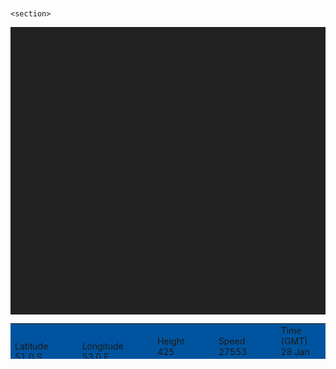 
<article>
    <header>        
        <script type="text/javascript" src="./js/iss/tracker_cut.js"></script>
        <script type="text/javascript" charset="UTF-8" src="./js/iss/common.js"></script>
		<script type="text/javascript" src="./js/iss/issviewinit.js"></script>
    </header>

    <section>
<div id="cover" style="display: none; height: 517.5px; max-width: 920px; width: 920px;">
        <div id="errmsg"></div>
    </div>
    <div id="isst" style="display: block;">
        <div id="isstwp">
            <div id="isstgap" style="height: 0px;">&nbsp;</div>
            <div id="isst_ls" style="height: 460px; background-color: rgb(34, 34, 34);">
                <canvas id="isst_map" style="z-index:0;" width="920" height="460"></canvas>
            </div>
            <div id="isst_dt" style="height: 57.408px; background-color: rgb(0, 84, 159);">
                <table height="100%" cellspacing="0" cellpadding="0" border="0">
                    <tbody>
                    <tr>
                        <td>
                            <div class="isst_cl">Latitude</div>
                            <div id="isst_lat" class="isst_cd">51,0 S</div>
                        </td>
                        <td>&nbsp;&nbsp;&nbsp;&nbsp;&nbsp;&nbsp;&nbsp;</td>
                        <td>
                            <div class="isst_cl">Longitude</div>
                            <div id="isst_lon" class="isst_cd">53,0 E</div>
                        </td>
                        <td>&nbsp;&nbsp;&nbsp;&nbsp;&nbsp;&nbsp;&nbsp;</td>
                        <td>
                            <div class="isst_cl">Height</div>
                            <div id="isst_alt" class="isst_cd">425 km</div>
                        </td>
                        <td>&nbsp;&nbsp;&nbsp;&nbsp;&nbsp;&nbsp;&nbsp;</td>
                        <td>
                            <div class="isst_cl">Speed</div>
                            <div id="isst_spd" class="isst_cd">27553 km/h</div>
                        </td>
                        <td>&nbsp;&nbsp;&nbsp;&nbsp;&nbsp;&nbsp;&nbsp;</td>
                        <td>
                            <div class="isst_cl">Time (GMT)</div>
                            <div id="isst_tim" class="isst_cd">28 Jan 2016, 07:49:20</div>
                        </td>
                        <td>&nbsp;&nbsp;&nbsp;&nbsp;&nbsp;&nbsp;&nbsp;</td>
                        <td>&nbsp;&nbsp;&nbsp;&nbsp;&nbsp;&nbsp;&nbsp;</td>
                        <td>&nbsp;&nbsp;&nbsp;&nbsp;&nbsp;&nbsp;&nbsp;</td>
                        <td>&nbsp;&nbsp;&nbsp;&nbsp;&nbsp;&nbsp;&nbsp;</td>
                        <td>&nbsp;&nbsp;&nbsp;</td>
                        <td>
                            <table cellspacing="0" cellpadding="0" border="0">
                                <tbody>
                                <tr>
                                    <td>
                                        Metric / Imperial&nbsp;&nbsp;
                                    </td>
                                    <td>
                                        <div id="btn_metric" onclick="javascript:changeMetric();"
                                             style="width: 36.8px; height: 18.4px;">
                                            <div id="btn_metric2"
                                                 style="width: 18.4px; height: 18.4px; left: 0px;"></div>
                                        </div>
                                    </td>
                                </tr>
                                </tbody>
                            </table>
                        </td>
                        <td>&nbsp;&nbsp;&nbsp;&nbsp;&nbsp;&nbsp;&nbsp;</td>
                        <td>
                            <div onclick="javascript:manageFullScreen();"><img id="btn_fs"
                                                                               src="./imgs/fullscreen.png"
                                                                               style="height: 27.6px; display: block;">
                            </div>
                        </td>
                    </tr>
                    </tbody>
                </table>
                <div id="waitmsg" style="height: 57.408px; display: none;">
                    <div><br>Prease wait</div>
                </div>
            </div>
            <div id="isstgap2" style="height: 0px;">&nbsp;</div>
        </div>        
    </div>    
    </section>
</article>


